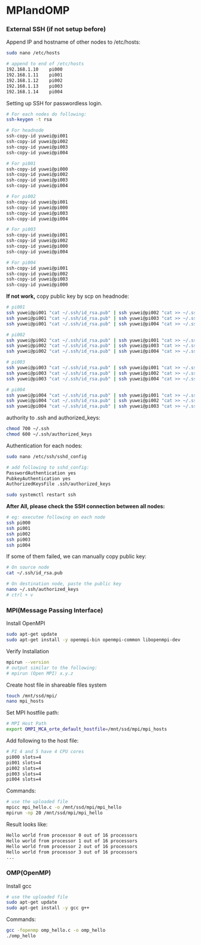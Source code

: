 # MPIandOMP

### External SSH (if not setup before)

Append IP and hostname of other nodes to /etc/hosts:

```bash
sudo nano /etc/hosts 

# append to end of /etc/hosts 
192.168.1.10    pi000
192.168.1.11    pi001
192.168.1.12    pi002
192.168.1.13    pi003
192.168.1.14    pi004
```

Setting up SSH for passwordless login.

```bash
# For each nodes do following:
ssh-keygen -t rsa

# For headnode
ssh-copy-id yuwei@pi001
ssh-copy-id yuwei@pi002
ssh-copy-id yuwei@pi003
ssh-copy-id yuwei@pi004

# For pi001
ssh-copy-id yuwei@pi000
ssh-copy-id yuwei@pi002
ssh-copy-id yuwei@pi003
ssh-copy-id yuwei@pi004

# For pi002
ssh-copy-id yuwei@pi001
ssh-copy-id yuwei@pi000
ssh-copy-id yuwei@pi003
ssh-copy-id yuwei@pi004

# For pi003
ssh-copy-id yuwei@pi001
ssh-copy-id yuwei@pi002
ssh-copy-id yuwei@pi000
ssh-copy-id yuwei@pi004

# For pi004
ssh-copy-id yuwei@pi001
ssh-copy-id yuwei@pi002
ssh-copy-id yuwei@pi003
ssh-copy-id yuwei@pi000
```

 **If not work,** copy public key by scp on headnode:

```bash
# pi001
ssh yuwei@pi001 "cat ~/.ssh/id_rsa.pub" | ssh yuwei@pi002 "cat >> ~/.ssh/authorized_keys"
ssh yuwei@pi001 "cat ~/.ssh/id_rsa.pub" | ssh yuwei@pi003 "cat >> ~/.ssh/authorized_keys"
ssh yuwei@pi001 "cat ~/.ssh/id_rsa.pub" | ssh yuwei@pi004 "cat >> ~/.ssh/authorized_keys"

# pi002
ssh yuwei@pi002 "cat ~/.ssh/id_rsa.pub" | ssh yuwei@pi001 "cat >> ~/.ssh/authorized_keys"
ssh yuwei@pi002 "cat ~/.ssh/id_rsa.pub" | ssh yuwei@pi003 "cat >> ~/.ssh/authorized_keys"
ssh yuwei@pi002 "cat ~/.ssh/id_rsa.pub" | ssh yuwei@pi004 "cat >> ~/.ssh/authorized_keys"

# pi003
ssh yuwei@pi003 "cat ~/.ssh/id_rsa.pub" | ssh yuwei@pi001 "cat >> ~/.ssh/authorized_keys"
ssh yuwei@pi003 "cat ~/.ssh/id_rsa.pub" | ssh yuwei@pi002 "cat >> ~/.ssh/authorized_keys"
ssh yuwei@pi003 "cat ~/.ssh/id_rsa.pub" | ssh yuwei@pi004 "cat >> ~/.ssh/authorized_keys"

# pi004
ssh yuwei@pi004 "cat ~/.ssh/id_rsa.pub" | ssh yuwei@pi001 "cat >> ~/.ssh/authorized_keys"
ssh yuwei@pi004 "cat ~/.ssh/id_rsa.pub" | ssh yuwei@pi002 "cat >> ~/.ssh/authorized_keys"
ssh yuwei@pi004 "cat ~/.ssh/id_rsa.pub" | ssh yuwei@pi003 "cat >> ~/.ssh/authorized_keys"
```

authority to .ssh and authorized_keys:

```bash
chmod 700 ~/.ssh
chmod 600 ~/.ssh/authorized_keys
```

Authentication for each nodes:

```bash
sudo nano /etc/ssh/sshd_config

# add following to sshd_config:
PasswordAuthentication yes
PubkeyAuthentication yes
AuthorizedKeysFile .ssh/authorized_keys

sudo systemctl restart ssh
```

**After All, please check the SSH connection between all nodes:**

```bash
# eg: executee following on each node
ssh pi000
ssh pi001
ssh pi002
ssh pi003
ssh pi004
```

If some of them failed, we can manually copy public key:

```bash
# On source node
cat ~/.ssh/id_rsa.pub

# On destination node, paste the public key
nano ~/.ssh/authorized_keys
# ctrl + v
```

### MPI(**Message Passing Interface**)

Install OpenMPI

```bash
sudo apt-get update
sudo apt-get install -y openmpi-bin openmpi-common libopenmpi-dev
```

Verify Installation

```bash
mpirun --version
# output similar to the following: 
# mpirun (Open MPI) x.y.z
```

Create host file in shareable files system

```bash
touch /mnt/ssd/mpi/
nano mpi_hosts 
```

Set MPI hostfile path:

```bash
# MPI Host Path
export OMPI_MCA_orte_default_hostfile=/mnt/ssd/mpi/mpi_hosts
```

Add following to the host file:

```bash
# PI 4 and 5 have 4 CPU cores
pi000 slots=4
pi001 slots=4
pi002 slots=4
pi003 slots=4
pi004 slots=4
```

Commands:

```bash
# use the uploaded file
mpicc mpi_hello.c -o /mnt/ssd/mpi/mpi_hello
mpirun -np 20 /mnt/ssd/mpi/mpi_hello
```

Result looks like:

```bash
Hello world from processor 0 out of 16 processors
Hello world from processor 1 out of 16 processors
Hello world from processor 2 out of 16 processors
Hello world from processor 3 out of 16 processors
...
```

### OMP(OpenMP)

Install gcc

```bash
# use the uploaded file
sudo apt-get update
sudo apt-get install -y gcc g++
```

Commands:

```bash
gcc -fopenmp omp_hello.c -o omp_hello
./omp_hello
```